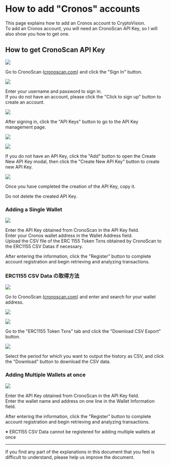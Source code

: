 # How to add "Cronos" accounts

This page explains how to add an Cronos account to CryptoVision.  
To add an Cronos account, you will need an CronoScan API Key, so I will also show you how to get one.

## How to get CronoScan API Key

![](../assets/img/cronoscan-apikey-1.jpg)

Go to CronoScan ([cronoscan.com](https://cronoscan.com)) and click the "Sign In" button.

![](../assets/img/cronoscan-apikey-2.jpg)

Enter your username and password to sign in.  
If you do not have an account, please click the "Click to sign up" button to create an account.

![](../assets/img/cronoscan-apikey-3.jpg)

After signing in, click the "API Keys" button to go to the API Key management page.

![](../assets/img/cronoscan-apikey-4.jpg)

![](../assets/img/cronoscan-apikey-5.jpg)

If you do not have an API Key, click the "Add" button to open the Create New API Key modal, then click the "Create New API Key" button to create new API Key.

![](../assets/img/cronoscan-apikey-6.jpg)

Once you have completed the creation of the API Key, copy it.

Do not delete the created API Key.

### Adding a Single Wallet

![](../assets/img/account-chain-cronos-1.jpg)

Enter the API Key obtained from CronoScan in the API Key field.  
Enter your Cronos wallet address in the Wallet Address field.  
Upload the CSV file of the ERC 1155 Token Txns obtained by CronoScan to the ERC1155 CSV Datas if necessary.

After entering the information, click the "Register" button to complete account registration and begin retrieving and analyzing transactions.

### ERC1155 CSV Data の取得方法

![](../assets/img/account-chain-cronos-3.jpg)

Go to CronoScan ([cronoscan.com](https://cronoscan.com)) and enter and search for your wallet address.

![](../assets/img/account-chain-cronos-4.jpg)

![](../assets/img/account-chain-cronos-5.jpg)

Go to the "ERC1155 Token Txns" tab and click the "Download CSV Export" button.

![](../assets/img/account-chain-cronos-6.jpg)

Select the period for which you want to output the history as CSV, and click the "Download" button to download the CSV data.

### Adding Multiple Wallets at once

![](../assets/img/account-chain-cronos-2.jpg)

Enter the API Key obtained from CronoScan in the API Key field.  
Enter the wallet name and address on one line in the Wallet Information field.

After entering the information, click the "Register" button to complete account registration and begin retrieving and analyzing transactions.

※ ERC1155 CSV Data cannot be registered for adding multiple wallets at once

---

If you find any part of the explanations in this document that you feel is difficult to understand, please help us improve the document.
